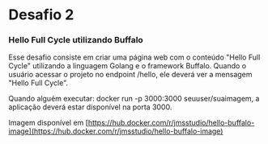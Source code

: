 # Desafio 2

### Hello Full Cycle utilizando Buffalo

Esse desafio consiste em criar uma página web com o conteúdo "Hello Full Cycle" utilizando a linguagem Golang e o framework Buffalo.
Quando o usuário acessar o projeto no endpoint /hello, ele deverá ver a mensagem "Hello Full Cycle".

Quando alguém executar: docker run -p 3000:3000 seuuser/suaimagem, a aplicação deverá estar disponível na porta 3000.

Imagem disponível em [https://hub.docker.com/r/jmsstudio/hello-buffalo-image](https://hub.docker.com/r/jmsstudio/hello-buffalo-image)
